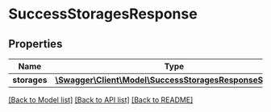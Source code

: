 # SuccessStoragesResponse

## Properties
Name | Type | Description | Notes
------------ | ------------- | ------------- | -------------
**storages** | [**\Swagger\Client\Model\SuccessStoragesResponseStorages**](SuccessStoragesResponseStorages.md) |  | [optional] 

[[Back to Model list]](../README.md#documentation-for-models) [[Back to API list]](../README.md#documentation-for-api-endpoints) [[Back to README]](../README.md)


